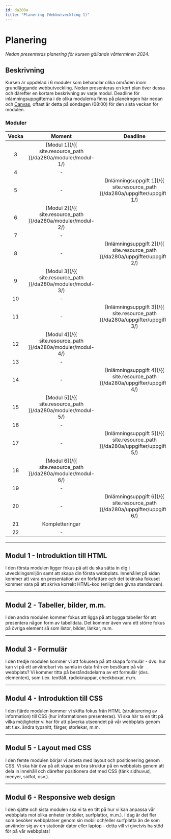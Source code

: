 ```yaml
---
id: da280a
title: "Planering (Webbutveckling 1)"
---
```


# Planering

*Nedan presenteras planering för kursen gällande vårterminen 2024.*

## Beskrivning

Kursen är uppdelad i 6 moduler som behandlar olika områden inom grundläggande webbutveckling. Nedan presenteras en kort plan över dessa och därefter en kortare beskrivning av varje modul. Deadline för inlämningsuppgifterna i de olika modulerna finns på planeirngen här nedan och [Canvas](https://mau.instructure.com/login/saml), oftast är detta på söndagen (08:00) för den sista veckan för modulen.

### Moduler

| Vecka | Moment | Deadline |
|:-----:|:------:|:--------:|
| 3 | [Modul 1](/{{ site.resource_path }}/da280a/moduler/modul-1/) ||
| 4 | - ||
| 5 | - | [Inlämningsuppgift 1](/{{ site.resource_path }}/da280a/uppgifter/uppgift-1/) |
| 6 | [Modul 2](/{{ site.resource_path }}/da280a/moduler/modul-2/) ||
| 7 | - ||
| 8 | - | [Inlämningsuppgift 2](/{{ site.resource_path }}/da280a/uppgifter/uppgift-2/) |
| 9 | [Modul 3](/{{ site.resource_path }}/da280a/moduler/modul-3/) ||
| 10 | - ||
| 11 | - | [Inlämningsuppgift 3](/{{ site.resource_path }}/da280a/uppgifter/uppgift-3/) |
| 12 | [Modul 4](/{{ site.resource_path }}/da280a/moduler/modul-4/) ||
| 13 | - ||
| 14 | - | [Inlämningsuppgift 4](/{{ site.resource_path }}/da280a/uppgifter/uppgift-4/) |
| 15 | [Modul 5](/{{ site.resource_path }}/da280a/moduler/modul-5/) ||
| 16 | - ||
| 17 | - | [Inlämningsuppgift 5](/{{ site.resource_path }}/da280a/uppgifter/uppgift-5/)|
| 18 | [Modul 6](/{{ site.resource_path }}/da280a/moduler/modul-6/) ||
| 19 | - ||
| 20 | - | [Inlämningsuppgift 6](/{{ site.resource_path }}/da280a/uppgifter/uppgift-6/) |
| 21 | Kompletteringar |
| 22 | - |

---

## Modul 1 - Introduktion till HTML

I den första modulen ligger fokus på att du ska sätta in dig i utvecklingsmiljön samt att skapa din första webbplats. Innehållet på sidan kommer att vara en presentation av en författare och det tekinska fokuset kommer vara på att skriva korrekt HTML-kod (enligt den givna standarden).

---

## Modul 2 - Tabeller, bilder, m.m.

I den andra modulen kommer fokus att ligga på att bygga tabeller för att presentera någon form av tabelldata. Det kommer även vara ett större fokus på övriga element så som listor, bilder, länkar, m.m.

---

## Modul 3 - Formulär

I den tredje modulen kommer vi att fokusera på att skapa formulär - dvs. hur kan vi på ett användbart vis samla in data från en besökare på vår webbplats? Vi kommer titta på beståndsdelarna av ett formulär (dvs. elementen), som t.ex. textfält, radioknappar, checkboxar, m.m.

---

## Modul 4 - Introduktion till CSS

I den fjärde modulen kommer vi skifta fokus från HTML (strukturering av information) till CSS (hur informationen presenteras). Vi ska här ta en titt på vilka möjligheter vi har för att påverka utseendet på vår webbplats genom att t.ex. ändra typsnitt, färger, storlekar, m.m.

---

## Modul 5 - Layout med CSS

I den femte modulen börjar vi arbeta med layout och positionering genom CSS. Vi ska här öva på att skapa en bra struktur på en webbplats genom att dela in innehåll och därefter positionera det med CSS (tänk sidhuvud, menyer, sidfot, osv.).

---

## Modul 6 - Responsive web design

I den sjätte och sista modulen ska vi ta en titt på hur vi kan anpassa vår webbplats mot olika enheter (mobiler, surfplattor, m.m.). I dag är det fler som besöker webbplatser genom sin mobil och/eller surfplatta än de som använder sig av en stationär dator eller laptop - detta vill vi givetvis ha stöd för på vår webbplats!
